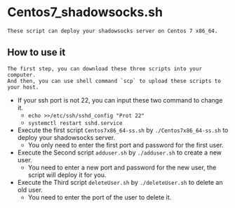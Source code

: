 # Centos7_shadowsocks.sh

    These script can deploy your shadowsocks server on Centos 7 x86_64.

## How to use it

    The first step, you can download these three scripts into your computer.
    And then, you can use shell command `scp` to upload these scripts to your host.

* If your ssh port is not 22, you can input these two command to change it.
  * `echo >>/etc/ssh/sshd_config "Prot 22"`
  * `systemctl restart sshd.service`
* Execute the first script `Centos7x86_64-ss.sh` by `./Centos7x86_64-ss.sh` to deploy your shadowsocks server.
  * You only need to enter the first port and password for the first user.
* Execute the Second script `adduser.sh` by `./adduser.sh` to create a new user.
  * You need to enter a new port and password for the new user, the script will deploy it for you.
* Execute the Third script `deleteUser.sh` by `./deleteUser.sh` to delete an old user.
  * You need to enter the port of the user to delete it.
